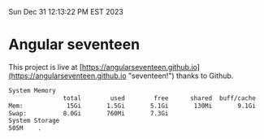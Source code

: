 Sun Dec 31 12:13:22 PM EST 2023

# Angular seventeen


This project is live at [https://angularseventeen.github.io](https://angularseventeen.github.io "seventeen!") thanks to Github.

```bash
System Memory
               total        used        free      shared  buff/cache   available
Mem:            15Gi       1.5Gi       5.1Gi       130Mi       9.1Gi        13Gi
Swap:          8.0Gi       760Mi       7.3Gi
System Storage
505M	.
```
